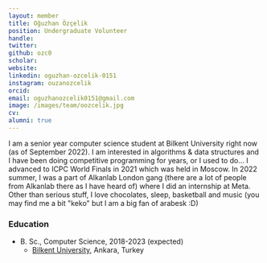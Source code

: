 ```yaml
---
layout: member
title: Oğuzhan Özçelik
position: Undergraduate Volunteer
handle: 
twitter:
github: ozc0
scholar: 
website: 
linkedin: oguzhan-ozcelik-0151
instagram: ouzanozcelik
orcid: 
email: oguzhanozcelik0151@gmail.com
image: /images/team/oozcelik.jpg
cv: 
alumni: true
---
```


I am a senior year computer science student at Bilkent University right now (as of September 2022). I am interested in algorithms & data structures and I have been doing competitive programming for years, or I used to do... I advanced to ICPC World Finals in 2021 which was held in Moscow. In 2022 summer, I was a part of Alkanlab London gang (there are a lot of people from Alkanlab there as I have heard of) where I did an internship at Meta. Other than serious stuff, I love chocolates, sleep, basketball and music (you may find me a bit "keko" but I am a big fan of arabesk :D)

### Education

- B. Sc., Computer Science, 2018-2023 (expected)
  - [Bilkent University](http://www.cs.bilkent.edu.tr/), Ankara, Turkey


